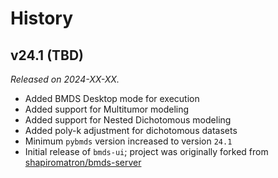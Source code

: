 # History

## v24.1 (TBD)

*Released on 2024-XX-XX.*

* Added BMDS Desktop mode for execution
* Added support for Multitumor modeling
* Added support for Nested Dichotomous modeling
* Added poly-k adjustment for dichotomous datasets
* Minimum `pybmds` version increased to version `24.1`
* Initial release of `bmds-ui`; project was originally forked from [shapiromatron/bmds-server](https://github.com/shapiromatron/bmds-server)
